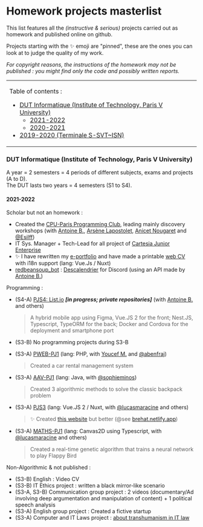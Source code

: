 # Homework projects masterlist

This list features all the *(instructive & serious)* projects carried out as homework and published online on github. 

Projects starting with the ✨ emoji are "pinned", these are the ones you can look at to judge the quality of my work.

*For copyright reasons, the instructions of the homework may not be published : you might find only the code and possibly written reports.*

<table align="center"><tbody><tr><td>

Table of contents : 
+ [DUT Informatique (Institute of Technology, Paris V University)](#dut-informatique-institute-of-technology-paris-v-university)
  - [2021-2022](#2021-2022)
  - [2020-2021](#2020-2021)
+ [2019-2020 (Terminale S-SVT~ISN)](#2019-2020-terminale-s-svtisn)

</td></tr><tbody><table>

### DUT Informatique (Institute of Technology, Paris V University)

A year = 2 semesters = 4 periods of different subjects, exams and projects (A to D).  
The DUT lasts two years = 4 semesters (S1 to S4).

#### 2021-2022

Scholar but not an homework : 
* Created the [CPU-Paris Programming Club](https://github.com/CPU-Paris), leading mainly discovery workshops (with [Antoine B.](https://github.com/JiveOff), [Arsène Lapostolet](https://github.com/Ombrelin), [Anicet Nougaret](https://github.com/AnicetNgrt) and [@Esilff](https://github.com/Esilff))
* IT Sys. Manager + Tech-Lead for all project of [Cartesia Junior Enterprise](https://github.com/SI-Cartesia-Junior)
* ✨ I have rewritten my [e-portfolio](https://logan.kagescan.fr/) and have made a printable [web CV](https://logan.kagescan.fr/CV) with i18n support (lang: Vue.Js / Nuxt)
* [redbeansoup_bot](https://github.com/LoganTann/redbeansoup-bot) : [Descalendrier](https://edt.bde-faction.fr/) for Discord (using an API made by [Antoine B.](https://github.com/JiveOff))
  

Programming : 
* (S4-A) [PJS4: List.io](https://github.com/PJS4-List-io) ***[in progress; private repositories]*** (with [Antoine B.](https://github.com/JiveOff) and others)
  
  > A hybrid mobile app using Figma, Vue.JS 2 for the front; Nest.JS, Typescript, TypeORM for the back; Docker and Cordova for the deployment and smartphone port
* (S3-B) No programming projects during S3-B
* (S3-A) [PWEB-PJ1](https://github.com/LoganTann/PWEB-PJ1) (lang: PHP, with [Youcef M.](https://github.com/madskullkoa) and [@abenfraj](https://github.com/abenfraj))  
  
  > Created a car rental management system
* (S3-A) [AAV-PJ1](https://github.com/LoganTann/AAV-PJ1) (lang: Java, with [@sophieminos](https://github.com/sophieminos))  
  
  > Created 3 algorithmic methods to solve the classic backpack problem
* (S3-A) [PJS3](https://github.com/LoganTann/PJS3) (lang: Vue.JS 2 / Nuxt, with [@lucasmaracine](https://github.com/lucasmaracine) and others)
  
  > ✨ Created [this website](https://www.iledebrehat.fr/) but better (@see [brehat.netlify.app](https://brehat.netlify.app))
* (S3-A) [MATHS-PJ1](https://github.com/LoganTann/MATHS-PJ1) (lang: Canvas2D using Typescript, with [@lucasmaracine](https://github.com/lucasmaracine) and others)  
  
  > Created a real-time genetic algorithm that trains a neural network to play Flappy Bird

Non-Algorithmic & not published : 
* (S3-B) English : Video CV
* (S3-B) IT Ethics project : written a black mirror-like scenario
* (S3-A, S3-B) Communication group project : 2 videos (documentary/Ad involving deep argumentation and manipulation of content) + 1 political speech analysis
* (S3-A) English group project : Created a fictive startup
* (S3-A) Computer and IT Laws project : [about transhumanism in IT law](https://github.com/LoganTann/LoganTann/tree/main/homeworks_files/21-22-dut)
